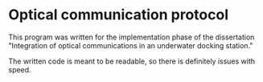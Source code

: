 # Optical communication protocol

This program was written for the implementation phase of the dissertation "Integration of optical communications in an underwater docking station."

The written code is meant to be readable, so there is definitely issues with speed.